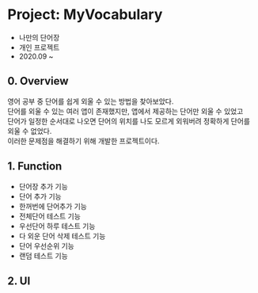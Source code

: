 # Project: MyVocabulary
* 나만의 단어장
* 개인 프로젝트
* 2020.09 ~

## 0. Overview
영어 공부 중 단어를 쉽게 외울 수 있는 방법을 찾아보았다.  
단어를 외울 수 있는 여러 앱이 존재했지만, 앱에서 제공하는 단어만 외울 수 있었고  
단어가 일정한 순서대로 나오면 단어의 위치를 나도 모르게 외워버려 정확하게 단어를 외울 수 없었다.  
이러한 문제점을 해결하기 위해 개발한 프로젝트이다.

## 1. Function
* 단어장 추가 기능
* 단어 추가 기능
* 한꺼번에 단어추가 기능
* 전체단어 테스트 기능
* 우선단어 하루 테스트 기능
* 다 외운 단어 삭제 테스트 기능
* 단어 우선순위 기능
* 랜덤 테스트 기능

## 2. UI

